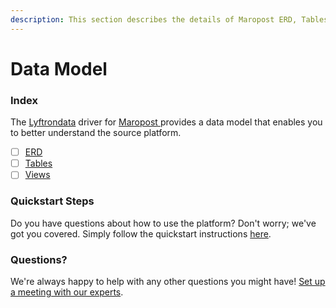 ```yaml
---
description: This section describes the details of Maropost ERD, Tables, and Views.
---
```


# Data Model

### Index

The  [Lyftrondata](https://www.lyftrondata.com/) driver for [Maropost](https://www.lyftrondata.com/integration/maropost/)[ ](https://www.lyftrondata.com/integration/maropost/)provides a data model that enables you to better understand the source platform.

* [ ] [ERD](../../../marketing-analytics/maropost/data-model/erd.md)
* [ ] [Tables](../../../marketing-analytics/maropost/data-model/tables.md)
* [ ] [Views](../../../marketing-analytics/maropost/data-model/views.md)

### Quickstart Steps

Do you have questions about how to use the platform? Don't worry; we've got you covered. Simply follow the quickstart instructions [here](../../../../quickstart-steps.md).

### Questions? <a href="#questions" id="questions"></a>

We're always happy to help with any other questions you might have! [Set up a meeting with our experts](https://www.lyftrondata.com/book-a-meeting/).

